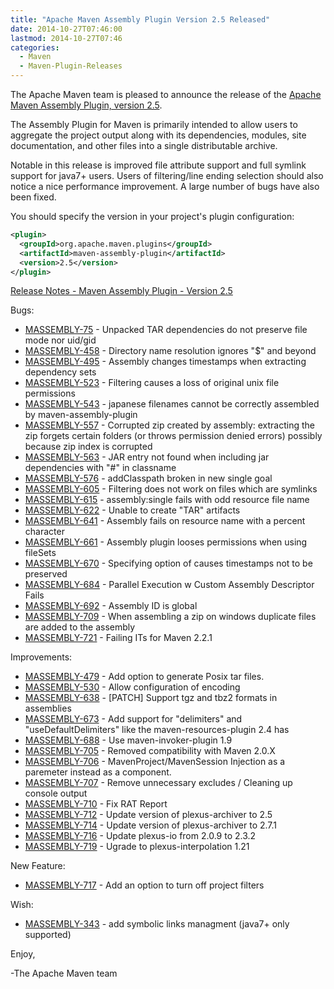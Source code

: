 ```yaml
---
title: "Apache Maven Assembly Plugin Version 2.5 Released"
date: 2014-10-27T07:46:00
lastmod: 2014-10-27T07:46
categories:
  - Maven
  - Maven-Plugin-Releases
---
```

The Apache Maven team is pleased to announce the release of the 
[Apache Maven Assembly Plugin, version 2.5](http://maven.apache.org/plugins/maven-assembly-plugin).

The Assembly Plugin for Maven is primarily intended to allow users to aggregate
the project output along with its dependencies, modules, site documentation,
and other files into a single distributable archive.

Notable in this release is improved file attribute support and full
symlink support for java7+ users. Users of filtering/line ending
selection should also notice a nice performance improvement.  A large
number of bugs have also been fixed.

You should specify the version in your project's plugin configuration:

```xml
<plugin>
  <groupId>org.apache.maven.plugins</groupId>
  <artifactId>maven-assembly-plugin</artifactId>
  <version>2.5</version>
</plugin>
```

<!-- more -->


[Release Notes - Maven Assembly Plugin - Version 2.5](http://jira.codehaus.org/secure/ReleaseNote.jspa?version=18952&styleName=Text&projectId=11126)

Bugs:

 * [MASSEMBLY-75](https://issues.apache.org/jira/browse/MASSEMBLY-75) - Unpacked TAR dependencies do not preserve file mode nor uid/gid
 * [MASSEMBLY-458](https://issues.apache.org/jira/browse/MASSEMBLY-458) - Directory name resolution ignores "$" and beyond
 * [MASSEMBLY-495](https://issues.apache.org/jira/browse/MASSEMBLY-495) - Assembly changes timestamps when extracting dependency sets
 * [MASSEMBLY-523](https://issues.apache.org/jira/browse/MASSEMBLY-523) - Filtering causes a loss of original unix file permissions
 * [MASSEMBLY-543](https://issues.apache.org/jira/browse/MASSEMBLY-543) - japanese filenames cannot be correctly assembled by maven-assembly-plugin
 * [MASSEMBLY-557](https://issues.apache.org/jira/browse/MASSEMBLY-557) - Corrupted zip created by assembly: extracting the zip forgets certain folders (or throws permission denied errors) possibly because zip index is corrupted
 * [MASSEMBLY-563](https://issues.apache.org/jira/browse/MASSEMBLY-563) - JAR entry not found when including jar dependencies with "#" in classname
 * [MASSEMBLY-576](https://issues.apache.org/jira/browse/MASSEMBLY-576) - addClasspath broken in new single goal
 * [MASSEMBLY-605](https://issues.apache.org/jira/browse/MASSEMBLY-605) - Filtering does not work on files which are symlinks
 * [MASSEMBLY-615](https://issues.apache.org/jira/browse/MASSEMBLY-615) - assembly:single fails with odd resource file name
 * [MASSEMBLY-622](https://issues.apache.org/jira/browse/MASSEMBLY-622) - Unable to create "TAR" artifacts
 * [MASSEMBLY-641](https://issues.apache.org/jira/browse/MASSEMBLY-641) - Assembly fails on resource name with a percent character
 * [MASSEMBLY-661](https://issues.apache.org/jira/browse/MASSEMBLY-661) - Assembly plugin looses permissions when using fileSets
 * [MASSEMBLY-670](https://issues.apache.org/jira/browse/MASSEMBLY-670) - Specifying <lineEnding> option of <fileSet> causes timestamps not to be preserved
 * [MASSEMBLY-684](https://issues.apache.org/jira/browse/MASSEMBLY-684) - Parallel Execution w Custom Assembly Descriptor Fails
 * [MASSEMBLY-692](https://issues.apache.org/jira/browse/MASSEMBLY-692) - Assembly ID is global
 * [MASSEMBLY-709](https://issues.apache.org/jira/browse/MASSEMBLY-709) - When assembling a zip on windows duplicate files are added to the assembly
 * [MASSEMBLY-721](https://issues.apache.org/jira/browse/MASSEMBLY-721) - Failing ITs for Maven 2.2.1

Improvements:

 * [MASSEMBLY-479](https://issues.apache.org/jira/browse/MASSEMBLY-479) - Add option to generate Posix tar files.
 * [MASSEMBLY-530](https://issues.apache.org/jira/browse/MASSEMBLY-530) - Allow configuration of encoding
 * [MASSEMBLY-638](https://issues.apache.org/jira/browse/MASSEMBLY-638) - \[PATCH\] Support tgz and tbz2 formats in assemblies
 * [MASSEMBLY-673](https://issues.apache.org/jira/browse/MASSEMBLY-673) - Add support for "delimiters" and "useDefaultDelimiters" like the maven-resources-plugin 2.4 has
 * [MASSEMBLY-688](https://issues.apache.org/jira/browse/MASSEMBLY-688) - Use maven-invoker-plugin 1.9
 * [MASSEMBLY-705](https://issues.apache.org/jira/browse/MASSEMBLY-705) - Removed compatibility with Maven 2.0.X
 * [MASSEMBLY-706](https://issues.apache.org/jira/browse/MASSEMBLY-706) - MavenProject/MavenSession Injection as a paremeter instead as a component.
 * [MASSEMBLY-707](https://issues.apache.org/jira/browse/MASSEMBLY-707) - Remove unnecessary excludes / Cleaning up console output
 * [MASSEMBLY-710](https://issues.apache.org/jira/browse/MASSEMBLY-710) - Fix RAT Report
 * [MASSEMBLY-712](https://issues.apache.org/jira/browse/MASSEMBLY-712) - Update version of plexus-archiver to 2.5
 * [MASSEMBLY-714](https://issues.apache.org/jira/browse/MASSEMBLY-714) - Update version of plexus-archiver to 2.7.1
 * [MASSEMBLY-716](https://issues.apache.org/jira/browse/MASSEMBLY-716) - Update plexus-io from 2.0.9 to 2.3.2
 * [MASSEMBLY-719](https://issues.apache.org/jira/browse/MASSEMBLY-719) - Ugrade to plexus-interpolation 1.21

New Feature:

 * [MASSEMBLY-717](https://issues.apache.org/jira/browse/MASSEMBLY-717) - Add an option to turn off project filters

Wish:

 * [MASSEMBLY-343](https://issues.apache.org/jira/browse/MASSEMBLY-343) - add symbolic links managment (java7+ only supported)

Enjoy,

-The Apache Maven team
